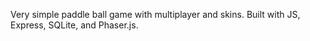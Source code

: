 Very simple paddle ball game with multiplayer and skins. Built with JS, Express, SQLite, and Phaser.js.
